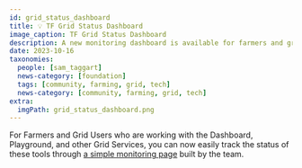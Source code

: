 ```yaml
---
id: grid_status_dashboard
title: 💡 TF Grid Status Dashboard
image_caption: TF Grid Status Dashboard
description: A new monitoring dashboard is available for farmers and grid users working with various grid services.
date: 2023-10-16
taxonomies:
  people: [sam_taggart]
  news-category: [foundation]
  tags: [community, farming, grid, tech]
  news-category: [community, farming, grid, tech]
extra:
  imgPath: grid_status_dashboard.png
---
```


For Farmers and Grid Users who are working with the Dashboard, Playground, and other Grid Services, you can now easily track the status of these tools through [a simple monitoring page](https://status.grid.tf/status/threefold) built by the team.